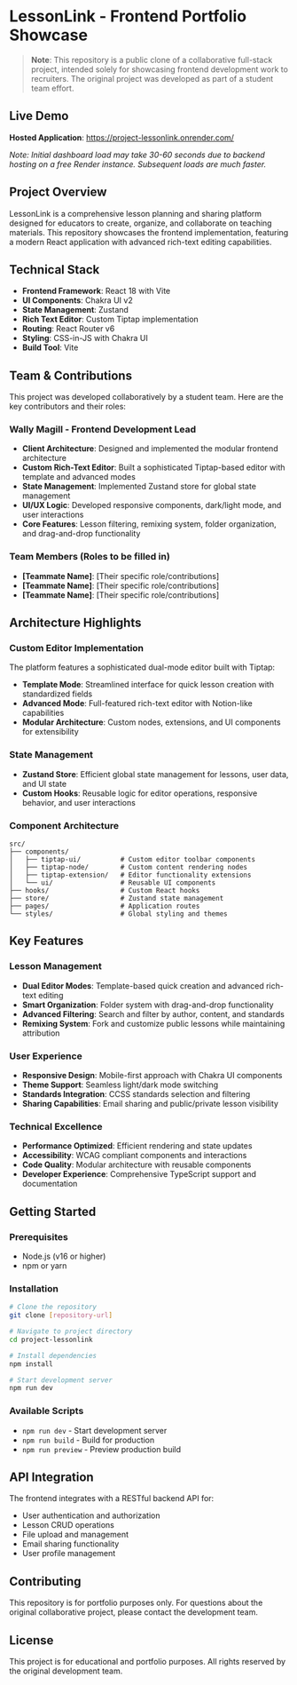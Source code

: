 # LessonLink - Frontend Portfolio Showcase

> **Note**: This repository is a public clone of a collaborative full-stack project, intended solely for showcasing frontend development work to recruiters. The original project was developed as part of a student team effort.

## Live Demo

**Hosted Application**: https://project-lessonlink.onrender.com/

*Note: Initial dashboard load may take 30-60 seconds due to backend hosting on a free Render instance. Subsequent loads are much faster.*

## Project Overview

LessonLink is a comprehensive lesson planning and sharing platform designed for educators to create, organize, and collaborate on teaching materials. This repository showcases the frontend implementation, featuring a modern React application with advanced rich-text editing capabilities.

## Technical Stack

- **Frontend Framework**: React 18 with Vite
- **UI Components**: Chakra UI v2
- **State Management**: Zustand
- **Rich Text Editor**: Custom Tiptap implementation
- **Routing**: React Router v6
- **Styling**: CSS-in-JS with Chakra UI
- **Build Tool**: Vite

## Team & Contributions

This project was developed collaboratively by a student team. Here are the key contributors and their roles:

### **Wally Magill** - Frontend Development Lead
- **Client Architecture**: Designed and implemented the modular frontend architecture
- **Custom Rich-Text Editor**: Built a sophisticated Tiptap-based editor with template and advanced modes
- **State Management**: Implemented Zustand store for global state management
- **UI/UX Logic**: Developed responsive components, dark/light mode, and user interactions
- **Core Features**: Lesson filtering, remixing system, folder organization, and drag-and-drop functionality

### **Team Members** (Roles to be filled in)
- **[Teammate Name]**: [Their specific role/contributions]
- **[Teammate Name]**: [Their specific role/contributions]
- **[Teammate Name]**: [Their specific role/contributions]

## Architecture Highlights

### Custom Editor Implementation
The platform features a sophisticated dual-mode editor built with Tiptap:

- **Template Mode**: Streamlined interface for quick lesson creation with standardized fields
- **Advanced Mode**: Full-featured rich-text editor with Notion-like capabilities
- **Modular Architecture**: Custom nodes, extensions, and UI components for extensibility

### State Management
- **Zustand Store**: Efficient global state management for lessons, user data, and UI state
- **Custom Hooks**: Reusable logic for editor operations, responsive behavior, and user interactions

### Component Architecture
```
src/
├── components/
│   ├── tiptap-ui/          # Custom editor toolbar components
│   ├── tiptap-node/        # Custom content rendering nodes
│   ├── tiptap-extension/   # Editor functionality extensions
│   └── ui/                 # Reusable UI components
├── hooks/                  # Custom React hooks
├── store/                  # Zustand state management
├── pages/                  # Application routes
└── styles/                 # Global styling and themes
```

## Key Features

### Lesson Management
- **Dual Editor Modes**: Template-based quick creation and advanced rich-text editing
- **Smart Organization**: Folder system with drag-and-drop functionality
- **Advanced Filtering**: Search and filter by author, content, and standards
- **Remixing System**: Fork and customize public lessons while maintaining attribution

### User Experience
- **Responsive Design**: Mobile-first approach with Chakra UI components
- **Theme Support**: Seamless light/dark mode switching
- **Standards Integration**: CCSS standards selection and filtering
- **Sharing Capabilities**: Email sharing and public/private lesson visibility

### Technical Excellence
- **Performance Optimized**: Efficient rendering and state updates
- **Accessibility**: WCAG compliant components and interactions
- **Code Quality**: Modular architecture with reusable components
- **Developer Experience**: Comprehensive TypeScript support and documentation

## Getting Started

### Prerequisites
- Node.js (v16 or higher)
- npm or yarn

### Installation
```bash
# Clone the repository
git clone [repository-url]

# Navigate to project directory
cd project-lessonlink

# Install dependencies
npm install

# Start development server
npm run dev
```

### Available Scripts
- `npm run dev` - Start development server
- `npm run build` - Build for production
- `npm run preview` - Preview production build

## API Integration

The frontend integrates with a RESTful backend API for:
- User authentication and authorization
- Lesson CRUD operations
- File upload and management
- Email sharing functionality
- User profile management

## Contributing

This repository is for portfolio purposes only. For questions about the original collaborative project, please contact the development team.

## License

This project is for educational and portfolio purposes. All rights reserved by the original development team.
